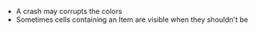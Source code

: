 * A crash may corrupts the colors
* Sometimes cells containing an Item are visible when they shouldn't be

